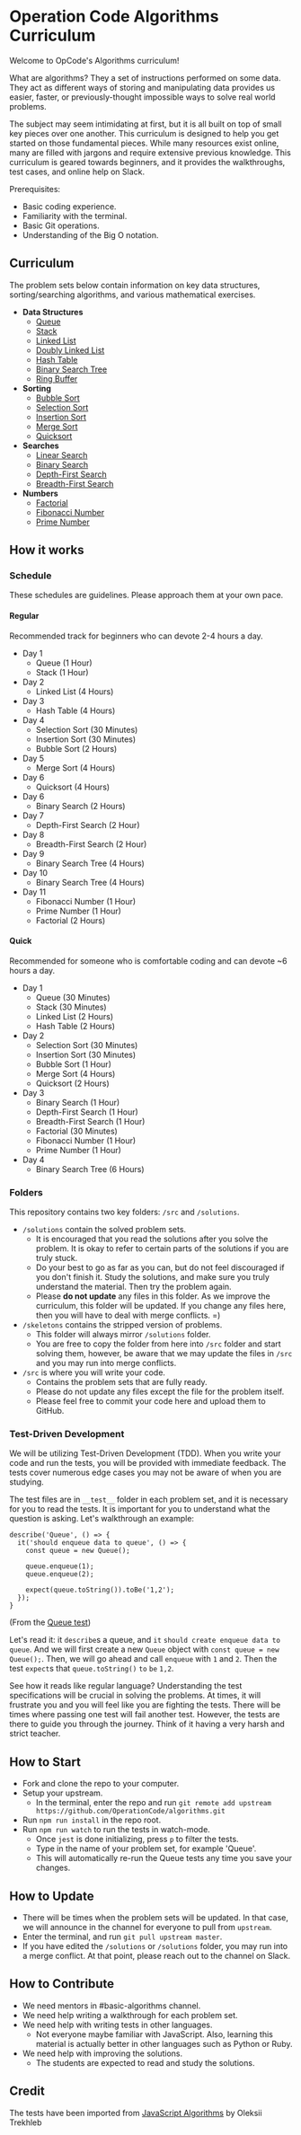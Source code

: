 # Operation Code Algorithms Curriculum

Welcome to OpCode's Algorithms curriculum!

What are algorithms? They a set of instructions performed on some data. They act as different ways of storing and manipulating data provides us easier, faster, or previously-thought impossible ways to solve real world problems.

The subject may seem intimidating at first, but it is all built on top of small key pieces over one another. This curriculum is designed to help you get started on those fundamental pieces. While many resources exist online, many are filled with jargons and require extensive previous knowledge. This curriculum is geared towards beginners, and it provides the walkthroughs, test cases, and online help on Slack.

Prerequisites:

- Basic coding experience.
- Familiarity with the terminal.
- Basic Git operations.
- Understanding of the Big O notation.

## Curriculum

The problem sets below contain information on key data structures, sorting/searching algorithms, and various mathematical exercises.

- **Data Structures**
  - [Queue](solutions/data-structures/queue)
  - [Stack](solutions/data-structures/stack)
  - [Linked List](solutions/data-structures/linked-list)
  - [Doubly Linked List](solutions/data-structures/doubly-linked-list)
  - [Hash Table](solutions/data-structures/hash-table)
  - [Binary Search Tree](solutions/data-structures/binary-search-tree)
  - [Ring Buffer](solutions/data-structures/ring-buffer)
- **Sorting**
  - [Bubble Sort](solutions/algorithms/sorting/bubble-sort)
  - [Selection Sort](solutions/algorithms/sorting/selection-sort)
  - [Insertion Sort](solutions/algorithms/sorting/insertion-sort)
  - [Merge Sort](solutions/algorithms/sorting/merge-sort)
  - [Quicksort](solutions/algorithms/sorting/quick-sort)
- **Searches**
  - [Linear Search](solutions/algorithms/search/linear-search)
  - [Binary Search](solutions/algorithms/search/binary-search)
  - [Depth-First Search](solutions/algorithms/tree/depth-first-search)
  - [Breadth-First Search](solutions/algorithms/tree/breadth-first-search)
- **Numbers**
  - [Factorial](solutions/algorithms/numbers/factorial)
  - [Fibonacci Number](solutions/algorithms/numbers/fibonacci)
  - [Prime Number](solutions/algorithms/numbers/prime)

## How it works

### Schedule

These schedules are guidelines.  Please approach them at your own pace.

#### Regular
Recommended track for beginners who can devote 2-4 hours a day.

* Day 1
  - Queue (1 Hour)
  - Stack (1 Hour)
* Day 2
  - Linked List (4 Hours)
* Day 3
  - Hash Table (4 Hours)
* Day 4
  - Selection Sort (30 Minutes)
  - Insertion Sort (30 Minutes)
  - Bubble Sort (2 Hours)
* Day 5
  - Merge Sort (4 Hours)
* Day 6
  - Quicksort (4 Hours)
* Day 6
  - Binary Search  (2 Hours)
* Day 7
  - Depth-First Search (2 Hour)
* Day 8
  - Breadth-First Search (2 Hour)
* Day 9
  - Binary Search Tree (4 Hours)
* Day 10
  - Binary Search Tree (4 Hours)
* Day 11
  - Fibonacci Number (1 Hour)
  - Prime Number (1 Hour)
  - Factorial (2 Hours)

#### Quick
Recommended for someone who is comfortable coding and can devote ~6 hours a day.

* Day 1
  - Queue (30 Minutes)
  - Stack (30 Minutes)
  - Linked List (2 Hours)
  - Hash Table (2 Hours)
* Day 2
  - Selection Sort (30 Minutes)
  - Insertion Sort (30 Minutes)
  - Bubble Sort (1 Hour)
  - Merge Sort (4 Hours)
  - Quicksort (2 Hours)
* Day 3
  - Binary Search (1 Hour)
  - Depth-First Search (1 Hour)
  - Breadth-First Search (1 Hour)
  - Factorial (30 Minutes)
  - Fibonacci Number (1 Hour)
  - Prime Number (1 Hour)
* Day 4
  - Binary Search Tree (6 Hours)

### Folders

This repository contains two key folders: `/src` and `/solutions`.

- `/solutions` contain the solved problem sets.
  - It is encouraged that you read the solutions after you solve the problem. It is okay to refer to certain parts of the solutions if you are truly stuck.
  - Do your best to go as far as you can, but do not feel discouraged if you don't finish it. Study the solutions, and make sure you truly understand the material. Then try the problem again.
  - Please **do not update** any files in this folder. As we improve the curriculum, this folder will be updated. If you change any files here, then you will have to deal with merge conflicts. =)
- `/skeletons` contains the stripped version of problems.
  - This folder will always mirror `/solutions` folder.
  - You are free to copy the folder from here into `/src` folder and start solving them, however, be aware that we may update the files in `/src` and you may run into merge conflicts.
- `/src` is where you will write your code.
  - Contains the problem sets that are fully ready.
  - Please do not update any files except the file for the problem itself.
  - Please feel free to commit your code here and upload them to GitHub.

### Test-Driven Development

We will be utilizing Test-Driven Development (TDD). When you write your code and run the tests, you will be provided with immediate feedback. The tests cover numerous edge cases you may not be aware of when you are studying.

The test files are in `__test__` folder in each problem set, and it is necessary for you to read the tests. It is important for you to understand what the question is asking. Let's walkthrough an example:

```
describe('Queue', () => {
  it('should enqueue data to queue', () => {
    const queue = new Queue();

    queue.enqueue(1);
    queue.enqueue(2);

    expect(queue.toString()).toBe('1,2');
  });
}
```

(From the [Queue test](/src/data-structures/queue/__test__/Queue.test.js))

Let's read it: it `describe`s a queue, and `it` `should create enqueue data to queue`. And we will first create a new `Queue` object with `const queue = new Queue();`. Then, we will go ahead and call `enqueue` with `1` and `2`. Then the test `expect`s that `queue.toString()` `to` `be` `1,2`.

See how it reads like regular language? Understanding the test specifications will be crucial in solving the problems. At times, it will frustrate you and you will feel like you are fighting the tests. There will be times where passing one test will fail another test. However, the tests are there to guide you through the journey. Think of it having a very harsh and strict teacher.

## How to Start

- Fork and clone the repo to your computer.
- Setup your upstream.
  - In the terminal, enter the repo and run `git remote add upstream https://github.com/OperationCode/algorithms.git`
- Run `npm run install` in the repo root.
- Run `npm run watch` to run the tests in watch-mode.
  - Once `jest` is done initializing, press `p` to filter the tests.
  - Type in the name of your problem set, for example 'Queue'.
  - This will automatically re-run the Queue tests any time you save your changes.

## How to Update

- There will be times when the problem sets will be updated. In that case, we will announce in the channel for everyone to pull from `upstream`.
- Enter the terminal, and run `git pull upstream master`.
- If you have edited the `/solutions` or `/solutions` folder, you may run into a merge conflict. At that point, please reach out to the channel on Slack.

## How to Contribute

- We need mentors in #basic-algorithms channel.
- We need help writing a walkthrough for each problem set.
- We need help with writing tests in other languages.
  - Not everyone maybe familiar with JavaScript. Also, learning this material is actually better in other languages such as Python or Ruby.
- We need help with improving the solutions.
  - The students are expected to read and study the solutions.

## Credit

The tests have been imported from [JavaScript Algorithms](https://github.com/trekhleb/javascript-algorithms) by Oleksii Trekhleb
